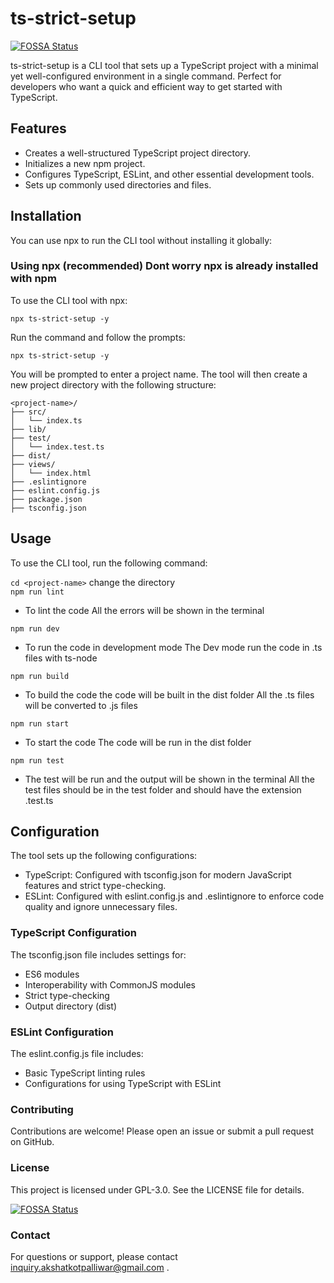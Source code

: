 # ts-strict-setup

[![FOSSA Status](https://app.fossa.com/api/projects/git%2Bgithub.com%2FIntegerAlex%2Fts-strict-setup.svg?type=shield)](https://app.fossa.com/projects/git%2Bgithub.com%2FIntegerAlex%2Fts-strict-setup?ref=badge_shield)

ts-strict-setup is a CLI tool that sets up a TypeScript project with a minimal yet well-configured environment in a single command.
Perfect for developers who want a quick and efficient way to get started with TypeScript.

## Features

- Creates a well-structured TypeScript project directory.
- Initializes a new npm project.
- Configures TypeScript, ESLint, and other essential development tools.
- Sets up commonly used directories and files.

## Installation

You can use npx to run the CLI tool without installing it globally:

### Using npx (recommended) Dont worry npx is already installed with npm

To use the CLI tool with npx:

`npx ts-strict-setup -y `

Run the command and follow the prompts:

`npx ts-strict-setup -y`

You will be prompted to enter a project name. The tool will then create a new project directory with the following structure:

```
<project-name>/
├── src/
│   └── index.ts
├── lib/
├── test/
│   └── index.test.ts
├── dist/
├── views/
│   └── index.html
├── .eslintignore
├── eslint.config.js
├── package.json
├── tsconfig.json

```

## Usage

To use the CLI tool, run the following command:

`cd <project-name>` change the directory  
 `npm run lint`

- To lint the code
  All the errors will be shown in the terminal

`npm run dev`

- To run the code in development mode
  The Dev mode run the code in .ts files with ts-node

`npm run build`

- To build the code the code will be built in the dist folder
  All the .ts files will be converted to .js files

`npm run start`

- To start the code
  The code will be run in the dist folder

`npm run test`

- The test will be run and the output will be shown in the terminal
  All the test files should be in the test folder and should have the extension .test.ts

## Configuration

The tool sets up the following configurations:

- TypeScript: Configured with tsconfig.json for modern JavaScript features and strict type-checking.
- ESLint: Configured with eslint.config.js and .eslintignore to enforce code quality and ignore unnecessary files.

### TypeScript Configuration

The tsconfig.json file includes settings for:

- ES6 modules
- Interoperability with CommonJS modules
- Strict type-checking
- Output directory (dist)

### ESLint Configuration

The eslint.config.js file includes:

- Basic TypeScript linting rules
- Configurations for using TypeScript with ESLint

### Contributing

Contributions are welcome! Please open an issue or submit a pull request on GitHub.

### License

This project is licensed under GPL-3.0. See the LICENSE file for details.

[![FOSSA Status](https://app.fossa.com/api/projects/git%2Bgithub.com%2FIntegerAlex%2Fts-strict-setup.svg?type=large)](https://app.fossa.com/projects/git%2Bgithub.com%2FIntegerAlex%2Fts-strict-setup?ref=badge_large)

### Contact

For questions or support, please contact inquiry.akshatkotpalliwar@gmail.com .
